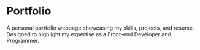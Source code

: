 # Portfolio
A personal portfolio webpage showcasing my skills, projects, and resume. Designed to highlight my expertise as a Front-end Developer and Programmer.
